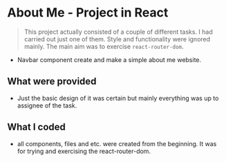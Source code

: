 # About Me - Project in React

> This project actually consisted of a couple of different tasks. I had carried out just one of them. Style and functionality were ignored mainly. The main aim was to exercise `react-router-dom`.

- Navbar component create and make a simple about me website.

## What were provided

- Just the basic design of it was certain but mainly everything was up to assignee of the task.

## What I coded

- all components, files and etc. were created from the beginning. It was for trying and exercising the react-router-dom.

